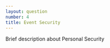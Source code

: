 ```yaml
---
layout: question
number: 4
title: Event Security
---
```


Brief description about Personal Security



